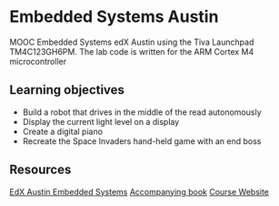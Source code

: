 Embedded Systems Austin
========================

MOOC Embedded Systems edX Austin using the Tiva Launchpad TM4C123GH6PM.
The lab code is written for the ARM Cortex M4 microcontroller

## Learning objectives

- Build a robot that drives in the middle of the read autonomously
- Display the current light level on a display
- Create a digital piano
- Recreate the Space Invaders hand-held game with an end boss

## Resources

[EdX Austin Embedded Systems](https://courses.edx.org/courses/UTAustinX/UT.6.01x/1T2014/info)
[Accompanying book](http://users.ece.utexas.edu/~valvano/Volume1/E-Book/)
[Course Website](http://edx-org-utaustinx.s3.amazonaws.com/UT601x/worldwide.html)

